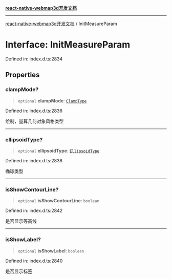 [**react-native-webmap3d开发文档**](../README.md)

***

[react-native-webmap3d开发文档](../globals.md) / InitMeasureParam

# Interface: InitMeasureParam

Defined in: index.d.ts:2834

## Properties

### clampMode?

> `optional` **clampMode**: [`ClampType`](../enumerations/ClampType.md)

Defined in: index.d.ts:2836

绘制，量算几何对象风格类型

***

### ellipsoidType?

> `optional` **ellipsoidType**: [`EllipsoidType`](../enumerations/EllipsoidType.md)

Defined in: index.d.ts:2838

椭球类型

***

### isShowContourLine?

> `optional` **isShowContourLine**: `boolean`

Defined in: index.d.ts:2842

是否显示等高线

***

### isShowLabel?

> `optional` **isShowLabel**: `boolean`

Defined in: index.d.ts:2840

是否显示标签
